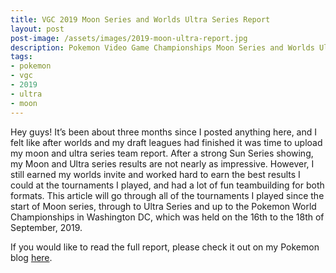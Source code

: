 ```yaml
---
title: VGC 2019 Moon Series and Worlds Ultra Series Report
layout: post
post-image: /assets/images/2019-moon-ultra-report.jpg
description: Pokemon Video Game Championships Moon Series and Worlds Ultra Series Report [Hatenablog Link]
tags:
- pokemon
- vgc
- 2019
- ultra
- moon
---
```


Hey guys! It’s been about three months since I posted anything here, and I felt like after worlds and my draft leagues had finished it was time to upload my moon and ultra series team report. After a strong Sun Series showing, my Moon and Ultra series results are not nearly as impressive. However, I still earned my worlds invite and worked hard to earn the best results I could at the tournaments I played, and had a lot of fun teambuilding for both formats. This article will go through all of the tournaments I played since the start of Moon series, through to Ultra Series and up to the Pokemon World Championships in Washington DC, which was held on the 16th to the 18th of September, 2019.

If you would like to read the full report, please check it out on my Pokemon blog [here](http://sir-scrubbington.hatenablog.com/entry/2019/09/01/145422).